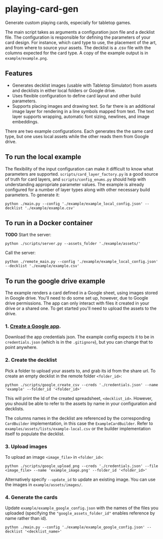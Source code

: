 # playing-card-gen
Generate custom playing cards, especially for tabletop games.

The main script takes as arguments a configuration json file and a decklist file. The configuration is responsible for defining the parameters of your card design. For instance, which card type to use, the placement of the art, and from where to source your assets. The decklist is a .csv file with the columns expected for the card type. A copy of the example output is in `example/example.png`.

## Features
- Generates decklist images (usable with Tabletop Simulator) from assets and decklists in either local folders or Google drive.
- Uses flexible configuration to define card layout and other build parameters.
- Supports placing images and drawing text. So far there is an additional image layer for rendering in a line symbols mapped from text. The text layer supports wrapping, automatic font sizing, newlines, and image embeddings.

There are two example configurations. Each generates the the same card type, but one uses local assets while the other reads them from Google drive.

## To run the local example

The flexibility of the input configuration can make it difficult to know what parameters are supported. `scripts/card_layer_factory.py` is a good source of truth for card layers, and `scripts/config_enums.py` should help with understanding appropriate parameter values. The example is already configured for a number of layer types along with other necessary build parameters. To generate it:
```
python ./main.py --config './example/example_local_config.json' --decklist './example/example.csv'
```

## To run in a Docker container
**TODO**
Start the server:
```
python ./scripts/server.py --assets_folder './example/assets/'
```
Call the server:
```
python ./remote_main.py --config './example/example_local_config.json' --decklist './example/example.csv'
```

## To run the google drive example

The example renders a card defined in a Google sheet, using images stored in Google drive. You'll need to do some set up, however, due to Google drive permissions. The app can only interact with files it created in your drive or a shared one. To get started you'll need to upload the assets to the drive.

### 1. [Create a Google app](https://console.developers.google.com/).
Download the app credentials json. The example config expects it to be in `credentials.json` (which is in the `.gitignore`), but you can change that to point anywhere.

### 2. Create the decklist
Pick a folder to upload your assets to, and grab its id from the share url. To create an empty decklist in the remote folder `<folder_id>`:
```
python ./scripts/google_create_csv --creds './credentials.json' --name 'example' --folder_id '<folder_id>'
```
This will print the Id of the created spreadsheet, `<decklist_id>`. However, you should be able to refer to the assets by name in your configuration and decklists.

The columns names in the decklist are referenced by the corresponding `CardBuilder` implementation, in this case the `ExampleCardBuilder`. Refer to `examples/assets/lists/example-local.csv` or the builder implementation itself to populate the decklist.

### 3. Upload images
To upload an image `<image_file>` in `<folder_id>`:
```
python ./scripts/google_upload_png --creds './credentials.json' --file <image_file> --name 'example_image.png' --folder_id '<folder_id>'
```
Alternatively specify `--update_id` to update an existing image. You can use the images in `example/assets/images/`.

### 4. Generate the cards
Update `example/example_google_config.json` with the names of the files you uploaded (specifying the `"google_assets_folder_id"` enables reference by name rather than id).
```
python ./main.py --config './example/example_google_config.json' --decklist '<decklist_name>'
```
